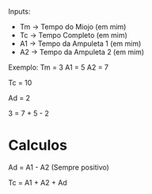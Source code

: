 Inputs:
- Tm -> Tempo do Miojo (em mim)
- Tc -> Tempo Completo (em mim)
- A1 -> Tempo da Ampuleta 1 (em mim)
- A2 -> Tempo da Ampuleta 2 (em mim)

Exemplo:
Tm = 3
A1 = 5
A2 = 7

Tc = 10

Ad = 2


3 = 7  +  5 -  2

# Calculos

Ad = A1 - A2 (Sempre positivo)

Tc = A1 + A2 + Ad